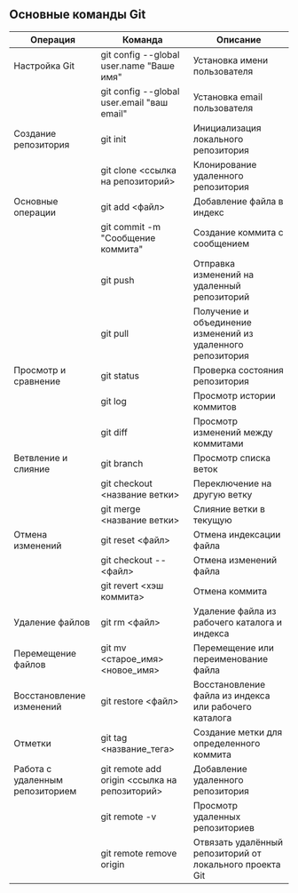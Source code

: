 ## Основные команды Git

| Операция                           | Команда                                   | Описание                                       |
|------------------------------------|-------------------------------------------|------------------------------------------------|
| Настройка Git                     | git config --global user.name "Ваше имя" | Установка имени пользователя                     |
|                                  | git config --global user.email "ваш email" | Установка email пользователя                     |
| Создание репозитория               | git init                                | Инициализация локального репозитория            |
|                                  | git clone <ссылка на репозиторий>         | Клонирование удаленного репозитория             |
| Основные операции                 | git add <файл>                           | Добавление файла в индекс                       |
|                                  | git commit -m "Сообщение коммита"         | Создание коммита с сообщением                    |
|                                  | git push                                 | Отправка изменений на удаленный репозиторий     |
|                                  | git pull                                 | Получение и объединение изменений из удаленного репозитория |
| Просмотр и сравнение               | git status                               | Проверка состояния репозитория                   |
|                                  | git log                                  | Просмотр истории коммитов                        |
|                                  | git diff                                 | Просмотр изменений между коммитами               |
| Ветвление и слияние                | git branch                               | Просмотр списка веток                            |
|                                  | git checkout <название ветки>            | Переключение на другую ветку                     |
|                                  | git merge <название ветки>               | Слияние ветки в текущую                          |
| Отмена изменений                  | git reset <файл>                         | Отмена индексации файла                         |
|                                  | git checkout -- <файл>                   | Отмена изменений файла                          |
|                                  | git revert <хэш коммита>                | Отмена коммита                                  |
| Удаление файлов                   | git rm <файл>                            | Удаление файла из рабочего каталога и индекса    |
| Перемещение файлов                | git mv <старое_имя> <новое_имя>          | Перемещение или переименование файла            |
| Восстановление изменений          | git restore <файл>                       | Восстановление файла из индекса или рабочего каталога |
| Отметки                          | git tag <название_тега>                  | Создание метки для определенного коммита         |
| Работа с удаленным репозиторием   | git remote add origin <ссылка на репозиторий> | Добавление удаленного репозитория               |
|                                  | git remote -v                            | Просмотр удаленных репозиториев                 |
|                                  |git remote remove origin                             | Отвязать удалённый репозиторий от локального проекта Git                 |